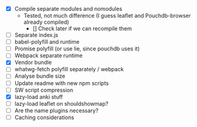 - [X] Compile separate modules and nomodules
  - Tested, not much difference (I guess leaflet and Pouchdb-browser already compiled)
    - [] Check later if we can recompile them
- [ ] Separate index.js
- [ ] babel-polyfill and runtime
- [ ] Promise polyfill (or use lie, since pouchdb uses it)
- [ ] Webpack separate runtime
- [X] Vendor bundle
- [ ] whatwg-fetch polyfill separately / webpack
- [ ] Analyse bundle size
- [ ] Update readme with new npm scripts
- [ ] SW script compression
- [X] lazy-load anki stuff
- [ ] lazy-load leaflet on shouldshowmap?
- [ ] Are the name plugins necessary?
- [ ] Caching considerations
